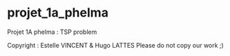 # projet_1a_phelma
Projet 1A phelma : TSP problem


Copyright : Estelle VINCENT & Hugo LATTES
Please do not copy our work ;)
